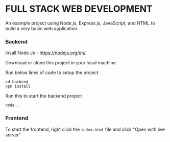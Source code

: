 # FULL STACK WEB DEVELOPMENT

An example project using Node.js, Express.js, JavaScript, and HTML to build a very basic web application.

### Backend

Insall Node Js - https://nodejs.org/en/

Download or clone this project in your local machine

Run below lines of code to setup the project

```
cd backend
npm install
```

Run this to start the backend project

```
node .
```

### Frontend

To start the frontend, right click the `index.html` file and click "Open with live server"
